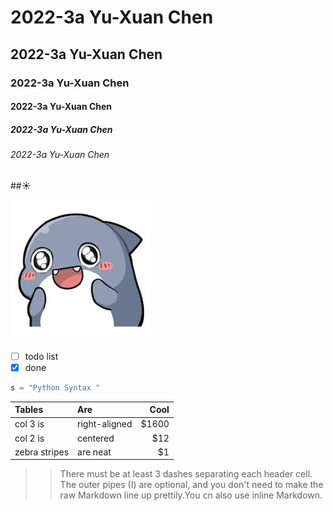 # 2022-3a Yu-Xuan Chen
## 2022-3a Yu-Xuan Chen
### 2022-3a Yu-Xuan Chen
#### 2022-3a Yu-Xuan Chen
##### 2022-3a Yu-Xuan Chen
###### 2022-3a Yu-Xuan Chen

##☀️

![nkust](images.jfif "nkust")

- [ ] todo list
- [X] done

```python
s = "Python Syntax "

```



| Tables | Are | Cool|
| :------------|:---------------|-------:|
|col 3 is      | right-aligned| $1600  |
|col 2 is      |centered        | $12    
|zebra stripes | are neat       | $1     

>>There must be at least 3 dashes separating each header cell.
>>The outer  pipes (I) are optional, and you don't need to make the 
>>raw Markdown line up prettily.You cn also use inline Markdown.



